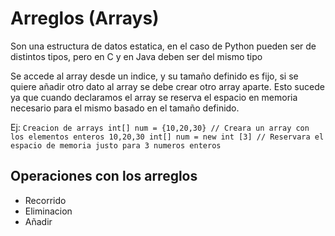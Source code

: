 # Arreglos (Arrays)
Son una estructura de datos estatica, en el caso de Python pueden ser de distintos tipos, pero en C y en Java deben ser del mismo tipo

Se accede al array desde un indice, y su tamaño definido es fijo, si se quiere añadir otro dato al array se debe crear otro array aparte. Esto sucede ya que cuando declaramos el array se reserva el espacio en memoria necesario para el mismo basado en el tamaño definido.

Ej:
`Creacion de arrays
int[] num = {10,20,30} // Creara un array con los elementos enteros 10,20,30
int[] num = new int [3] // Reservara el espacio de memoria justo para 3 numeros enteros
`

## Operaciones con los arreglos
- Recorrido
- Eliminacion
- Añadir


